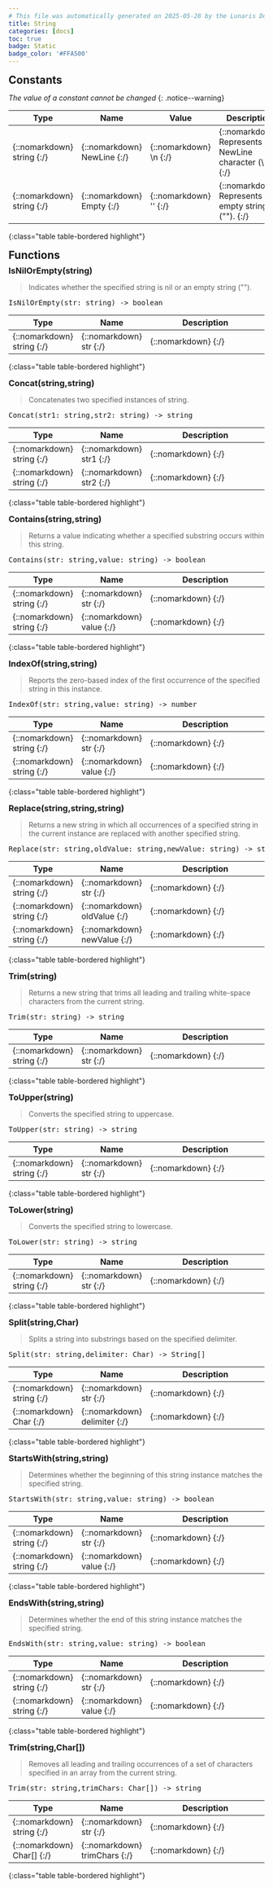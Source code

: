```yaml
---
# This file was automatically generated on 2025-05-28 by the Lunaris Documentation Generator
title: String
categories: [docs]
toc: true
badge: Static
badge_color: '#FFA500'
---
```

<style>
h2 {
    margin-top: 1rem;
    margin-bottom: 0.5rem;
    padding: 0;
}

h3 {
    margin-top: 0.25rem;
    margin-bottom: 0.25rem;
}

.notice--warning {
    margin-top: 0.25rem !important;
    margin-bottom: 1rem !important;
}
table {width: 100%; }
td {width: 1px; }
td:last-child {width: 100%; }
#main {max-width: 1500px !important;}
</style>
            


## Constants
*The value of a constant cannot be changed*
{: .notice--warning}

| Type | Name | Value | Description
| --- | --- | --- | --- |
| {::nomarkdown} <span class='kt'>string</span> {:/} | {::nomarkdown} <span class='o'>NewLine</span> {:/} | {::nomarkdown} <span class='s'>\n</span> {:/} | {::nomarkdown} <span class='c'>Represents the NewLine character (\n)</span> {:/} |
| {::nomarkdown} <span class='kt'>string</span> {:/} | {::nomarkdown} <span class='o'>Empty</span> {:/} | {::nomarkdown} <span class='s'>''</span> {:/} | {::nomarkdown} <span class='c'>Represents the empty string ("").</span> {:/} |
{:class="table table-bordered highlight"}

## Functions

### IsNilOrEmpty(string)
> Indicates whether the specified string is nil or an empty string ("").
<div class ="highlighter-rouge">
<div class ="highlight">
<pre class ="highlight">
<span class='nf'>IsNilOrEmpty</span>(<span class='o'>str</span>: <span class='kt'>string</span>) -> <span class='kt'>boolean</span>
</pre>
</div>
</div>

| Type | Name | Description
| --- | --- | --- |
| {::nomarkdown} <span class='kt'>string</span> {:/} | {::nomarkdown} <span class='o'>str</span> {:/} | {::nomarkdown} <span class='c'></span> {:/} |
{:class="table table-bordered highlight"}

### Concat(string,string)
> Concatenates two specified instances of string.
<div class ="highlighter-rouge">
<div class ="highlight">
<pre class ="highlight">
<span class='nf'>Concat</span>(<span class='o'>str1</span>: <span class='kt'>string</span>,<span class='o'>str2</span>: <span class='kt'>string</span>) -> <span class='kt'>string</span>
</pre>
</div>
</div>

| Type | Name | Description
| --- | --- | --- |
| {::nomarkdown} <span class='kt'>string</span> {:/} | {::nomarkdown} <span class='o'>str1</span> {:/} | {::nomarkdown} <span class='c'></span> {:/} |
| {::nomarkdown} <span class='kt'>string</span> {:/} | {::nomarkdown} <span class='o'>str2</span> {:/} | {::nomarkdown} <span class='c'></span> {:/} |
{:class="table table-bordered highlight"}

### Contains(string,string)
> Returns a value indicating whether a specified substring occurs within this string.
<div class ="highlighter-rouge">
<div class ="highlight">
<pre class ="highlight">
<span class='nf'>Contains</span>(<span class='o'>str</span>: <span class='kt'>string</span>,<span class='o'>value</span>: <span class='kt'>string</span>) -> <span class='kt'>boolean</span>
</pre>
</div>
</div>

| Type | Name | Description
| --- | --- | --- |
| {::nomarkdown} <span class='kt'>string</span> {:/} | {::nomarkdown} <span class='o'>str</span> {:/} | {::nomarkdown} <span class='c'></span> {:/} |
| {::nomarkdown} <span class='kt'>string</span> {:/} | {::nomarkdown} <span class='o'>value</span> {:/} | {::nomarkdown} <span class='c'></span> {:/} |
{:class="table table-bordered highlight"}

### IndexOf(string,string)
> Reports the zero-based index of the first occurrence of the specified string in this instance.
<div class ="highlighter-rouge">
<div class ="highlight">
<pre class ="highlight">
<span class='nf'>IndexOf</span>(<span class='o'>str</span>: <span class='kt'>string</span>,<span class='o'>value</span>: <span class='kt'>string</span>) -> <span class='kt'>number</span>
</pre>
</div>
</div>

| Type | Name | Description
| --- | --- | --- |
| {::nomarkdown} <span class='kt'>string</span> {:/} | {::nomarkdown} <span class='o'>str</span> {:/} | {::nomarkdown} <span class='c'></span> {:/} |
| {::nomarkdown} <span class='kt'>string</span> {:/} | {::nomarkdown} <span class='o'>value</span> {:/} | {::nomarkdown} <span class='c'></span> {:/} |
{:class="table table-bordered highlight"}

### Replace(string,string,string)
> Returns a new string in which all occurrences of a specified string in the current instance are replaced with another specified string.
<div class ="highlighter-rouge">
<div class ="highlight">
<pre class ="highlight">
<span class='nf'>Replace</span>(<span class='o'>str</span>: <span class='kt'>string</span>,<span class='o'>oldValue</span>: <span class='kt'>string</span>,<span class='o'>newValue</span>: <span class='kt'>string</span>) -> <span class='kt'>string</span>
</pre>
</div>
</div>

| Type | Name | Description
| --- | --- | --- |
| {::nomarkdown} <span class='kt'>string</span> {:/} | {::nomarkdown} <span class='o'>str</span> {:/} | {::nomarkdown} <span class='c'></span> {:/} |
| {::nomarkdown} <span class='kt'>string</span> {:/} | {::nomarkdown} <span class='o'>oldValue</span> {:/} | {::nomarkdown} <span class='c'></span> {:/} |
| {::nomarkdown} <span class='kt'>string</span> {:/} | {::nomarkdown} <span class='o'>newValue</span> {:/} | {::nomarkdown} <span class='c'></span> {:/} |
{:class="table table-bordered highlight"}

### Trim(string)
> Returns a new string that trims all leading and trailing white-space characters from the current string.
<div class ="highlighter-rouge">
<div class ="highlight">
<pre class ="highlight">
<span class='nf'>Trim</span>(<span class='o'>str</span>: <span class='kt'>string</span>) -> <span class='kt'>string</span>
</pre>
</div>
</div>

| Type | Name | Description
| --- | --- | --- |
| {::nomarkdown} <span class='kt'>string</span> {:/} | {::nomarkdown} <span class='o'>str</span> {:/} | {::nomarkdown} <span class='c'></span> {:/} |
{:class="table table-bordered highlight"}

### ToUpper(string)
> Converts the specified string to uppercase.
<div class ="highlighter-rouge">
<div class ="highlight">
<pre class ="highlight">
<span class='nf'>ToUpper</span>(<span class='o'>str</span>: <span class='kt'>string</span>) -> <span class='kt'>string</span>
</pre>
</div>
</div>

| Type | Name | Description
| --- | --- | --- |
| {::nomarkdown} <span class='kt'>string</span> {:/} | {::nomarkdown} <span class='o'>str</span> {:/} | {::nomarkdown} <span class='c'></span> {:/} |
{:class="table table-bordered highlight"}

### ToLower(string)
> Converts the specified string to lowercase.
<div class ="highlighter-rouge">
<div class ="highlight">
<pre class ="highlight">
<span class='nf'>ToLower</span>(<span class='o'>str</span>: <span class='kt'>string</span>) -> <span class='kt'>string</span>
</pre>
</div>
</div>

| Type | Name | Description
| --- | --- | --- |
| {::nomarkdown} <span class='kt'>string</span> {:/} | {::nomarkdown} <span class='o'>str</span> {:/} | {::nomarkdown} <span class='c'></span> {:/} |
{:class="table table-bordered highlight"}

### Split(string,Char)
> Splits a string into substrings based on the specified delimiter.
<div class ="highlighter-rouge">
<div class ="highlight">
<pre class ="highlight">
<span class='nf'>Split</span>(<span class='o'>str</span>: <span class='kt'>string</span>,<span class='o'>delimiter</span>: <span class='kt'>Char</span>) -> <span class='kt'>String[]</span>
</pre>
</div>
</div>

| Type | Name | Description
| --- | --- | --- |
| {::nomarkdown} <span class='kt'>string</span> {:/} | {::nomarkdown} <span class='o'>str</span> {:/} | {::nomarkdown} <span class='c'></span> {:/} |
| {::nomarkdown} <span class='kt'>Char</span> {:/} | {::nomarkdown} <span class='o'>delimiter</span> {:/} | {::nomarkdown} <span class='c'></span> {:/} |
{:class="table table-bordered highlight"}

### StartsWith(string,string)
> Determines whether the beginning of this string instance matches the specified string.
<div class ="highlighter-rouge">
<div class ="highlight">
<pre class ="highlight">
<span class='nf'>StartsWith</span>(<span class='o'>str</span>: <span class='kt'>string</span>,<span class='o'>value</span>: <span class='kt'>string</span>) -> <span class='kt'>boolean</span>
</pre>
</div>
</div>

| Type | Name | Description
| --- | --- | --- |
| {::nomarkdown} <span class='kt'>string</span> {:/} | {::nomarkdown} <span class='o'>str</span> {:/} | {::nomarkdown} <span class='c'></span> {:/} |
| {::nomarkdown} <span class='kt'>string</span> {:/} | {::nomarkdown} <span class='o'>value</span> {:/} | {::nomarkdown} <span class='c'></span> {:/} |
{:class="table table-bordered highlight"}

### EndsWith(string,string)
> Determines whether the end of this string instance matches the specified string.
<div class ="highlighter-rouge">
<div class ="highlight">
<pre class ="highlight">
<span class='nf'>EndsWith</span>(<span class='o'>str</span>: <span class='kt'>string</span>,<span class='o'>value</span>: <span class='kt'>string</span>) -> <span class='kt'>boolean</span>
</pre>
</div>
</div>

| Type | Name | Description
| --- | --- | --- |
| {::nomarkdown} <span class='kt'>string</span> {:/} | {::nomarkdown} <span class='o'>str</span> {:/} | {::nomarkdown} <span class='c'></span> {:/} |
| {::nomarkdown} <span class='kt'>string</span> {:/} | {::nomarkdown} <span class='o'>value</span> {:/} | {::nomarkdown} <span class='c'></span> {:/} |
{:class="table table-bordered highlight"}

### Trim(string,Char[])
> Removes all leading and trailing occurrences of a set of characters specified in an array from the current string.
<div class ="highlighter-rouge">
<div class ="highlight">
<pre class ="highlight">
<span class='nf'>Trim</span>(<span class='o'>str</span>: <span class='kt'>string</span>,<span class='o'>trimChars</span>: <span class='kt'>Char[]</span>) -> <span class='kt'>string</span>
</pre>
</div>
</div>

| Type | Name | Description
| --- | --- | --- |
| {::nomarkdown} <span class='kt'>string</span> {:/} | {::nomarkdown} <span class='o'>str</span> {:/} | {::nomarkdown} <span class='c'></span> {:/} |
| {::nomarkdown} <span class='kt'>Char[]</span> {:/} | {::nomarkdown} <span class='o'>trimChars</span> {:/} | {::nomarkdown} <span class='c'></span> {:/} |
{:class="table table-bordered highlight"}


